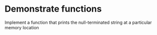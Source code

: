 # Demonstrate functions

Implement a function that prints the null-terminated string at a particular
memory location
